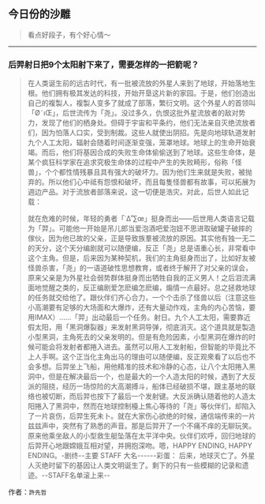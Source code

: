 ## 今日份的沙雕

> 看点好段子，有个好心情～


 
---

### 后羿射日把9个太阳射下来了，需要怎样的一把箭呢？

> 在人类诞生前的远古时代，有一批被流放的外星人来到了地球，开始落地生根。他们拥有极其发达的科技，开始开垦这片新的家园。于是，他们创造出自己的複製人，複製人变多了就成了部落，繁衍文明。这个外星人的首领叫「Ø˜ıŒ」，后世流传为「尧」。没过多久，仇恨这批外星流放者的敌对势力，发现了他们的栖身处。但碍于宇宙和平条约，他们无法亲自灭绝流放者们，因为怕落人口实，受到制裁。这些人就使出阴招。先是向地球轨道发射九个人工太阳，辐射会随着时间逐渐变强，笼罩地球。地球上的生命开始衰竭。而后，他们将基因合成的失败生命体偷偷送到了地球。这些生命体，是某个疯狂科学家在追求究极生命体的过程中产生的失败畸形，俗称「怪兽」，个个都性情残暴且具有强大的破坏力。因为他们生来就是失败，被抛弃的。所以他们心中祗有怨恨和破坏，而且每隻怪兽都有故事，可以拓展为週边产品。对于流放者部落来说，这一切便是浩灾。对此，后世人如此记载：
> 
> 就在危难的时候，年轻的勇者「˙∆˚∑œ」挺身而出——后世用人类语言记载为「羿」。可能他一开始是吊儿郎当爱泡酒吧爱泡妞不思进取破罐子破摔的傢伙，因为他已故的父亲，正是导致族羣被流放的原因。其实他有独一无二的天分，这个天分编剧就可以随便编，反正「尧」总是语重心长，非常看中这个主角。但是，后来因为某种契机，我们的主角挺身而出了，比如好友被怪兽杀害，「尧」的一语道破性思想教育，或者终于解开了对父亲的误会，原来父亲是为外星社会弱势群体挺身而出牺牲自我的正义男人！之后泪流满面地觉醒之类的，反正编剧爱怎麽编怎麽编，煽情一点最好。总之拯救地球的任务就交给他了。跟伙伴们齐心合力，一个个击杀了怪兽以后（注意这些小高潮要有足够的大场面和大爆炸，还有大量动作戏，主角的内心苦恼，要用IMAX）……「羿」出动最后一个任务。射日。九个人工太阳，需要靠近假太阳，用「黑洞爆裂器」来发射黑洞导弹，彻底消灭。这个道具就是製造小型黑洞，主角死去的父亲发明的。但是有危险因素，小型黑洞在爆炸的时候可能会将发射者都捲入进去。虽然可以用人工发射船，但智能的毕竟比不上人手啊。这个正当化主角出马的理由可以随便编，反正观衆看了以后也不会多想。后羿坐上飞船，用他精准的技术和冷静的心态，让八个太阳捲入黑洞中，但是在解决最后一个，也是最大的一个人造太阳的时候，遇到了大反派的阻挠，经历一场惊险的大高潮搏斗，船体已经破损不堪，跟主基地的联络也被切断，而后羿也按下了最后一个发射键。大反派确认随着他的人造太阳捲入了黑洞中，然而在地球控制檯上焦心等待的「尧」等伙伴们，却陷入了一片哀伤，后羿生死未卜。就在大家伤心欲绝的时候，通信端传来的一片兹兹声中，突然有了熟悉的声音。那是后羿开了一个不痛不痒的无聊玩笑。原来他乘坐敌人的小型救生艇坠落在太平洋中央。伙伴们欢呼，回归地球的后羿开心地跟嫦娥互相对望，并拥抱深吻。嗯，HAPPY ENDING, HAPPY ENDING。-剧终--主要 STAFF 大名------彩蛋： 后来，地球灭亡了。外星人灭绝时留下的基因让人类文明诞生了。剩下的只有一些模糊的记录和遗迹。--STAFF名单滚上来--


作者：`許先哲`